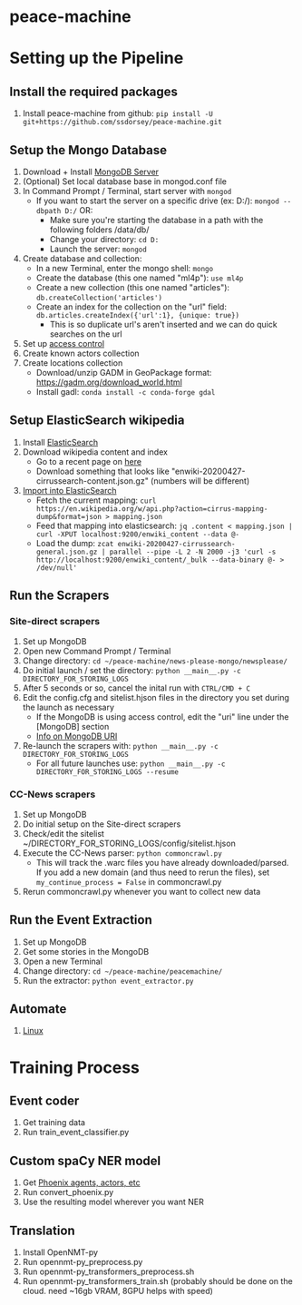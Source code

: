 # peace-machine

# Setting up the Pipeline

## Install the required packages
1. Install peace-machine from github: ```pip install -U git+https://github.com/ssdorsey/peace-machine.git```

## Setup the Mongo Database

1. Download + Install [MongoDB Server](https://www.mongodb.com/download-center/community)
1. (Optional) Set local database base in mongod.conf file
1. In Command Prompt / Terminal, start server with ```mongod```
    * If you want to start the server on a specific drive (ex: D:/): ```mongod --dbpath D:/``` OR:
        * Make sure you're starting the database in a path with the following folders /data/db/ 
        * Change your directory: ```cd D:```
        * Launch the server: ```mongod```
1. Create database and collection:
    * In a new Terminal, enter the mongo shell: ```mongo```
    * Create the database (this one named "ml4p"): ```use ml4p```
    * Create a new collection (this one named "articles"): ```db.createCollection('articles')```
    * Create an index for the collection on the "url" field: ```db.articles.createIndex({'url':1}, {unique: true})```
        * This is so duplicate url's aren't inserted and we can do quick searches on the url
1. Set up [access control](https://docs.mongodb.com/manual/tutorial/enable-authentication/)
1. Create known actors collection
1. Create locations collection
    * Download/unzip GADM in GeoPackage format: https://gadm.org/download_world.html
    * Install gadl: ```conda install -c conda-forge gdal```

## Setup ElasticSearch wikipedia
1. Install [ElasticSearch](https://linuxize.com/post/how-to-install-elasticsearch-on-ubuntu-18-04/)
1. Download wikipedia content and index
    * Go to a recent page on [here](https://dumps.wikimedia.org/other/cirrussearch/)
    * Download something that looks like "enwiki-20200427-cirrussearch-content.json.gz" (numbers will be different)
1. [Import into ElasticSearch](https://stackoverflow.com/questions/33630222/indexing-wikipedia-dump-to-elasticsearch-gets-xml-document-structures-must-start)
    * Fetch the current mapping: ```curl https://en.wikipedia.org/w/api.php?action=cirrus-mapping-dump&format=json > mapping.json```
    * Feed that mapping into elasticsearch: ```jq .content < mapping.json | curl -XPUT localhost:9200/enwiki_content --data @-```
    * Load the dump: ```zcat enwiki-20200427-cirrussearch-general.json.gz | parallel --pipe -L 2 -N 2000 -j3 'curl -s http://localhost:9200/enwiki_content/_bulk --data-binary @- > /dev/null'```


## Run the Scrapers

### Site-direct scrapers

1. Set up MongoDB
1. Open new Command Prompt / Terminal
1. Change directory: ```cd ~/peace-machine/news-please-mongo/newsplease/```
1. Do initial launch / set the directory: ```python __main__.py -c DIRECTORY_FOR_STORING_LOGS```
1. After 5 seconds or so, cancel the inital run with ```CTRL/CMD + C```
1. Edit the config.cfg and sitelist.hjson files in the directory you set during the launch as necessary
    * If the MongoDB is using access control, edit the "uri" line under the [MongoDB] section
    * [Info on MongoDB URI](https://docs.mongodb.com/manual/reference/connection-string/)
1. Re-launch the scrapers with: ```python __main__.py -c DIRECTORY_FOR_STORING_LOGS```
    * For all future launches use: ```python __main__.py -c DIRECTORY_FOR_STORING_LOGS --resume``` 

### CC-News scrapers
1. Set up MongoDB
1. Do initial setup on the Site-direct scrapers
1. Check/edit the sitelist ~/DIRECTORY_FOR_STORING_LOGS/config/sitelist.hjson
1. Execute the CC-News parser: ```python commoncrawl.py```
    * This will track the .warc files you have already downloaded/parsed. If you add a new domain (and thus need to rerun the files), set ```my_continue_process = False``` in commoncrawl.py
1. Rerun commoncrawl.py whenever you want to collect new data


## Run the Event Extraction
1. Set up MongoDB
1. Get some stories in the MongoDB
1. Open a new Terminal
1. Change directory: ```cd ~/peace-machine/peacemachine/```
1. Run the extractor: ```python event_extractor.py```


## Automate
1. [Linux](https://www.howtogeek.com/101288/how-to-schedule-tasks-on-linux-an-introduction-to-crontab-files/)


# Training Process

## Event coder
1. Get training data
1. Run train_event_classifier.py

## Custom spaCy NER model
1. Get [Phoenix agents, actors, etc ](https://github.com/openeventdata/Dictionaries)
1. Run convert_phoenix.py
1. Use the resulting model wherever you want NER

## Translation 
1. Install OpenNMT-py
1. Run opennmt-py_preprocess.py
1. Run opennmt-py_transformers_preprocess.sh
1. Run opennmt-py_transformers_train.sh (probably should be done on the cloud. need ~16gb VRAM, 8GPU helps with speed)
